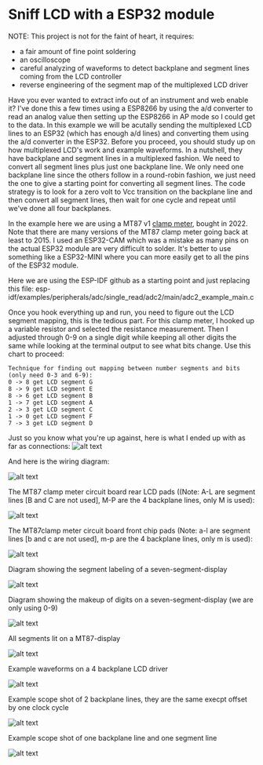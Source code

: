   Sniff LCD with a ESP32 module
==========================================


NOTE: This project is not for the faint of heart, it requires:

- a fair amount of fine point soldering
- an oscilloscope
- careful analyzing of waveforms to detect backplane and segment lines coming from the LCD controller
- reverse engineering of the segment map of the multiplexed LCD driver

Have you ever wanted to extract info out of an instrument and web enable it?  I've done this a few times using a ESP8266 by using the a/d converter to read an analog value then setting up the ESP8266 in AP mode so I could get to the data.  In this example we will be acutally sending the multiplexed LCD lines to an ESP32 (which has enough a/d lines) and converting them using the a/d converter in the ESP32.  Before you proceed, you should study up on how multiplexed LCD's work and example waveforms.  In a nutshell, they have backplane and segment lines in a multiplexed fashion.  We need to convert all segment lines plus just one backplane line.  We only need one backplane line since the others follow in a round-robin fashion, we just need the one to give a starting point for converting all segment lines.  The code strategy is to look for a zero volt to Vcc transition on the backplane line and then convert all segment lines, then wait for one cycle and repeat until we've done all four backplanes.

In the example here we are using a MT87 v1 [clamp meter](https://www.richmeters.cn/pd.jsp?id=62), bought in 2022.  Note that there are many versions of the MT87 clamp meter going back at least to 2015.  I used an ESP32-CAM which was a mistake as many pins on the actual ESP32 module are very difficult to solder.  It's better to use something like a ESP32-MINI where you can more easily get to all the pins of the ESP32 module.

Here we are using the ESP-IDF github as a starting point and just replacing this file:
esp-idf/examples/peripherals/adc/single_read/adc2/main/adc2_example_main.c

Once you hook everything up and run, you need to figure out the LCD segment mapping, this is the tedious part. For this clamp meter, I hooked up a variable resistor and selected the resistance measurement.  Then I adjusted through 0-9 on a single digit while keeping all other digits the same while looking at the terminal output to see what bits change.  Use this chart to proceed:

```
Technique for finding out mapping between number segments and bits (only need 0-3 and 6-9):
0 -> 8 get LCD segment G
8 -> 9 get LCD segment E
8 -> 6 get LCD segment B
1 -> 7 get LCD segment A
2 -> 3 get LCD segment C
1 -> 0 get LCD segment F
7 -> 3 get LCD segment D
```

Just so you know what you're up against, here is what I ended up with as far as connections:
![alt text](https://github.com/rickbronson/Sniff-LCD-with-ESP32/blob/master/docs/hardware/clampmeter-hookup1.png "clampmeter-hookup1")

And here is the wiring diagram:

![alt text](https://github.com/rickbronson/Sniff-LCD-with-ESP32/blob/master/docs/hardware/hookup8.png "hookup8")

The MT87 clamp meter circuit board rear LCD pads ((Note: A-L are segment lines [B and C are not used], M-P are the 4 backplane lines, only M is used):

![alt text](https://github.com/rickbronson/Sniff-LCD-with-ESP32/blob/master/docs/hardware/MT87-board-rear.png "MT87-board-rear")

The MT87clamp meter circuit board front chip pads (Note: a-l are segment lines [b and c are not used], m-p are the 4 backplane lines, only m is used):

![alt text](https://github.com/rickbronson/Sniff-LCD-with-ESP32/blob/master/docs/hardware/MT87-board-front.png "MT87-board-front")

Diagram showing the segment labeling of a seven-segment-display

![alt text](https://github.com/rickbronson/Sniff-LCD-with-ESP32/blob/master/docs/hardware/seven-segment-display.webp "seven-segment-display")

Diagram showing the makeup of digits on a seven-segment-display (we are only using 0-9)

![alt text](https://github.com/rickbronson/Sniff-LCD-with-ESP32/blob/master/docs/hardware/seven-seg-digits.png "seven-seg-digits")

All segments lit on a MT87-display

![alt text](https://github.com/rickbronson/Sniff-LCD-with-ESP32/blob/master/docs/hardware/MT87-display.png "MT87-display")

Example waveforms on a 4 backplane LCD driver

![alt text](https://github.com/rickbronson/Sniff-LCD-with-ESP32/blob/master/docs/hardware/seven-segment-waveforms.png "seven-segment-waveforms")

Example scope shot of 2 backplane lines, they are the same execpt offset by one clock cycle

![alt text](https://github.com/rickbronson/Sniff-LCD-with-ESP32/blob/master/docs/hardware/traces/trace-bp1-bp2.bmp "BP1-BP2")

Example scope shot of one backplane line and one segment line

![alt text](https://github.com/rickbronson/Sniff-LCD-with-ESP32/blob/master/docs/hardware/traces/trace-bp1-seg.bmp "BP1-SEG")

